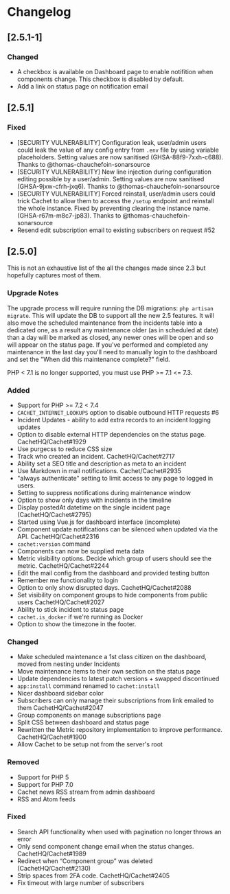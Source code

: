 # Changelog

## [2.5.1-1]
### Changed
- A checkbox is available on Dashboard page to enable notifition when components change. This checkbox is disabled by default.
- Add a link on status page on notification email

## [2.5.1]

### Fixed

- [SECURITY VULNERABILITY] Configuration leak, user/admin users could leak the value of any config entry
  from `.env` file by using variable placeholders. Setting values are now
  sanitised (GHSA-88f9-7xxh-c688). Thanks to @thomas-chauchefoin-sonarsource
- [SECURITY VULNERABILITY] New line injection during configuration editing
  possible by a user/admin. Setting values are now sanitised
  (GHSA-9jxw-cfrh-jxq6). Thanks to @thomas-chauchefoin-sonarsource
- [SECURITY VULNERABILITY] Forced reinstall, user/admin users could trick Cachet
  to allow them to access the `/setup` endpoint and reinstall the whole
  instance. Fixed by preventing clearing the instance name. (GHSA-r67m-m8c7-jp83).
  Thanks to @thomas-chauchefoin-sonarsource
- Resend edit subscription email to existing subscribers on request #52

## [2.5.0]

This is not an exhaustive list of the all the changes made since 2.3 but
hopefully captures most of them.

### Upgrade Notes

The upgrade process will require running the DB migrations: `php artisan
migrate`. This will update the DB to support all the new 2.5 features. It will
also move the scheduled maintenance from the incidents table into a dedicated
one, as a result any maintenance older (as in scheduled at date) than a day will
be marked as closed, any newer ones will be open and so will appear on the
status page. If you've performed and completed any maintenance in the last day
you'll need to manually login to the dashboard and set the "When did this
maintenance complete?" field.

PHP < 7.1 is no longer supported, you must use PHP >= 7.1 <= 7.3.

### Added
- Support for PHP >= 7.2 < 7.4
- `CACHET_INTERNET_LOOKUPS` option to disable outbound HTTP requests #6
- Incident Updates - ability to add extra records to an incident logging updates
- Option to disable external HTTP dependencies on the status page. CachetHQ/Cachet#1929
- Use purgecss to reduce CSS size
- Track who created an incident. CachetHQ/Cachet#2717
- Ability set a SEO title and description as meta to an incident
- Use Markdown in mail notifications. Cachet/Cachet#2935
- "always authenticate" setting to limit access to any page to logged in users.
- Setting to suppress notifications during maintenance window
- Option to show only days with incidents in the timeline
- Display postedAt datetime on the single incident page (CachetHQ/Cachet#2795)
- Started using Vue.js for dashboard interface (incomplete)
- Component update notifications can be silenced when updated via the API. CachetHQ/Cachet#2316
- `cachet:version` command
- Components can now be supplied meta data
- Metric visibility options. Decide which group of users should see the metric. CachetHQ/Cachet#2244
- Edit the mail config from the dashboard and provided testing button
- Remember me functionality to login
- Option to only show disrupted days. CachetHQ/Cachet#2088
- Set visibility on component groups to hide components from public users CachetHQ/Cachet#2027
- Ability to stick incident to status page
- `cachet.is_docker` if we're running as Docker
- Option to show the timezone in the footer.

### Changed
- Make scheduled maintenance a 1st class citizen on the dashboard, moved from
  nesting under Incidents
- Move maintenance items to their own section on the status page
- Update dependencies to latest patch versions + swapped discontinued
- `app:install` command renamed to `cachet:install`
- Nicer dashboard sidebar color
- Subscribers can only manage their subscriptions from link emailed to them CachetHQ/Cachet#2047
- Group components on manage subscriptions page
- Split CSS between dashboard and status page
- Rewritten the Metric repository implementation to improve performance. CachetHQ/Cachet#1900
- Allow Cachet to be setup not from the server's root

### Removed
- Support for PHP 5
- Support for PHP 7.0
- Cachet news RSS stream from admin dashboard
- RSS and Atom feeds

### Fixed
- Search API functionality when used with pagination no longer throws an error
- Only send component change email when the status changes. CachetHQ/Cachet#1989
- Redirect when “Component group” was deleted (CachetHQ/Cachet#2130)
- Strip spaces from 2FA code. CachetHQ/Cachet#2405
- Fix timeout with large number of subscribers
